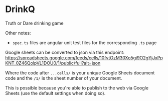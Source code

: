 # DrinkQ
Truth or Dare drinking game  

Other notes:  
- `spec.ts` files are angular unit test files for the corresponding `.ts` page  

Google sheets can be converted to json via this endpoint:  
https://spreadsheets.google.com/feeds/cells/10fvtOzM30Xo5gi9O2gYjJxPpKNT_0Z46QolpVL1DOU0/1/public/full?alt=json  

Where the code after `...cells/` is your unique Google Sheets document code and the `/1/` is the sheet number of your document.  

This is possible because you're able to publish to the web via Google Sheets (use the default settings when doing so).  
